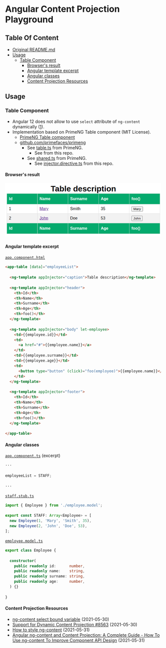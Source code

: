 # Angular Content Projection Playground

## Table Of Content

- [Original README.md](./angular.md)
- [Usage](#usage)
  - [Table Component](#table-component)
    - [Browser's result](#browser_s-result)
    - [Angular template excerpt](#angular-template-excerpt)
    - [Angular classes](#angular-classes)
    - [Content Projection Resources](#content-projection-resources)

## Usage

### Table Component

- Angular 12 does not allow to use `select` attribute of `ng-content` dynamically ([1]).
- Implementation based on PrimeNG Table component (MIT License).
  - [PrimeNG Table component](https://www.primefaces.org/primeng/showcase/#/table/basic)
  - [github.com/primefaces/primeng](https://github.com/primefaces/primeng)
    - See [table.ts](https://github.com/primefaces/primeng/blob/master/src/app/components/table/table.ts) from PrimeNG.
      - See []() from this repo.
    - See [shared.ts](https://github.com/primefaces/primeng/blob/master/src/app/components/api/shared.ts) from PrimeNG.
      - See [injector.directive.ts](src/app/directives/injector/injector.directive.ts) from this repo.

#### Browser's result

![Browser's result of the table component](./docs/browser-result.png "Browser's result")

#### Angular template excerpt

[`app.component.html`](./src/app/app.component.html)

```html
<app-table [data]="employeeList">

  <ng-template appInjector="caption">Table description</ng-template>

  <ng-template appInjector="header">
    <th>Id</th>
    <th>Name</th>
    <th>Surname</th>
    <th>Age</th>
    <th>foo()</th>
  </ng-template>

  <ng-template appInjector="body" let-employee>
    <td>{{employee.id}}</td>
    <td>
      <a href="#">{{employee.name}}</a>
    </td>
    <td>{{employee.surname}}</td>
    <td>{{employee.age}}</td>
    <td>
      <button type="button" (click)="foo(employee)">{{employee.name}}</button>
    </td>
  </ng-template>

  <ng-template appInjector="footer">
    <th>Id</th>
    <th>Name</th>
    <th>Surname</th>
    <th>Age</th>
    <th>foo()</th>
  </ng-template>

</app-table>
```

#### Angular classes

[`app.component.ts`](./src/app/app.component.ts) (excerpt)

```typescript
···

employeeList = STAFF;

···
```

[`staff.stub.ts`](src/app/models/staff.stub.ts)

```typescript
import { Employee } from './employee.model';

export const STAFF: Array<Employee> = [
  new Employee(1, 'Mary', 'Smith', 35),
  new Employee(2, 'John', 'Doe', 53),
];
```

[`employee.model.ts`](./src/app/models/employee.model.ts)

```typescript
export class Employee {

  constructor(
    public readonly id:      number,
    public readonly name:    string,
    public readonly surname: string,
    public readonly age:     number,
  ) {}

}
```
#### Content Projection Resources

- [ng-content select bound variable](https://stackoverflow.com/questions/37225722/ng-content-select-bound-variable) (2021-05-30)
- [Support for Dynamic Content Projection #8563](https://github.com/angular/angular/issues/8563) (2021-05-30)
- [How to style ng-content](https://stackoverflow.com/questions/41090302/how-to-style-ng-content#43211075) (2021-05-31)
- [Angular ng-content and Content Projection: A Complete Guide - How To Use ng-content To Improve Component API Design](https://blog.angular-university.io/angular-ng-content/) (2021-05-31)

[1]: https://stackoverflow.com/questions/37225722/ng-content-select-bound-variable